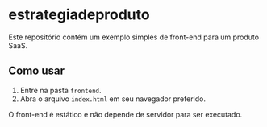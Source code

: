 # estrategiadeproduto

Este repositório contém um exemplo simples de front-end para um produto SaaS.

## Como usar

1. Entre na pasta `frontend`.
2. Abra o arquivo `index.html` em seu navegador preferido.

O front-end é estático e não depende de servidor para ser executado.
